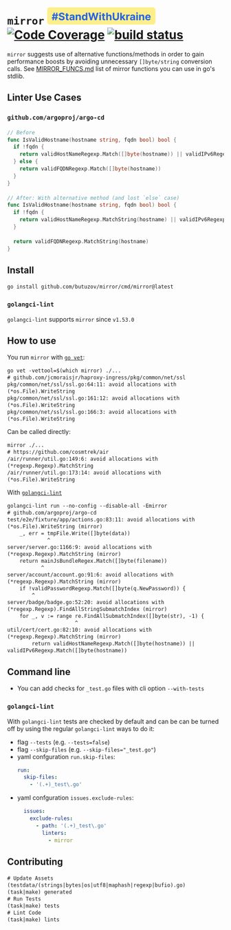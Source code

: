 # `mirror` [![Stand with Ukraine](https://raw.githubusercontent.com/vshymanskyy/StandWithUkraine/main/badges/StandWithUkraine.svg)](https://u24.gov.ua/) [![Code Coverage](https://coveralls.io/repos/github/butuzov/mirror/badge.svg?branch=main)](https://coveralls.io/github/butuzov/mirror?branch=main) [![build status](https://github.com/butuzov/mirror/actions/workflows/main.yaml/badge.svg?branch=main)]()

`mirror` suggests use of alternative functions/methods in order to gain performance boosts by avoiding unnecessary `[]byte/string` conversion calls. See [MIRROR_FUNCS.md](MIRROR_FUNCS.md) list of mirror functions you can use in go's stdlib.

## Linter Use Cases

### `github.com/argoproj/argo-cd`

```go
// Before
func IsValidHostname(hostname string, fqdn bool) bool {
  if !fqdn {
    return validHostNameRegexp.Match([]byte(hostname)) || validIPv6Regexp.Match([]byte(hostname))
  } else {
    return validFQDNRegexp.Match([]byte(hostname))
  }
}

// After: With alternative method (and lost `else` case)
func IsValidHostname(hostname string, fqdn bool) bool {
  if !fqdn {
    return validHostNameRegexp.MatchString(hostname) || validIPv6Regexp.MatchString(hostname)
  }

  return validFQDNRegexp.MatchString(hostname)
}
```

## Install

```
go install github.com/butuzov/mirror/cmd/mirror@latest
```

### `golangci-lint`
`golangci-lint` supports `mirror` since `v1.53.0`


## How to use

You run `mirror` with [`go vet`](https://pkg.go.dev/cmd/vet):

```
go vet -vettool=$(which mirror) ./...
# github.com/jcmoraisjr/haproxy-ingress/pkg/common/net/ssl
pkg/common/net/ssl/ssl.go:64:11: avoid allocations with (*os.File).WriteString
pkg/common/net/ssl/ssl.go:161:12: avoid allocations with (*os.File).WriteString
pkg/common/net/ssl/ssl.go:166:3: avoid allocations with (*os.File).WriteString
```

Can be called directly:
```
mirror ./...
# https://github.com/cosmtrek/air
/air/runner/util.go:149:6: avoid allocations with (*regexp.Regexp).MatchString
/air/runner/util.go:173:14: avoid allocations with (*os.File).WriteString
```

With [`golangci-lint`](https://github.com/golangci/golangci-lint)

```
golangci-lint run --no-config --disable-all -Emirror
# github.com/argoproj/argo-cd
test/e2e/fixture/app/actions.go:83:11: avoid allocations with (*os.File).WriteString (mirror)
	_, err = tmpFile.Write([]byte(data))
	         ^
server/server.go:1166:9: avoid allocations with (*regexp.Regexp).MatchString (mirror)
	return mainJsBundleRegex.Match([]byte(filename))
	       ^
server/account/account.go:91:6: avoid allocations with (*regexp.Regexp).MatchString (mirror)
	if !validPasswordRegexp.Match([]byte(q.NewPassword)) {
	    ^
server/badge/badge.go:52:20: avoid allocations with (*regexp.Regexp).FindAllStringSubmatchIndex (mirror)
	for _, v := range re.FindAllSubmatchIndex([]byte(str), -1) {
	                  ^
util/cert/cert.go:82:10: avoid allocations with (*regexp.Regexp).MatchString (mirror)
		return validHostNameRegexp.Match([]byte(hostname)) || validIPv6Regexp.Match([]byte(hostname))
```

## Command line

- You can add checks for `_test.go` files with cli option `--with-tests`

### `golangci-lint`
  With `golangci-lint` tests are checked by default and can be can be turned off by using the regular `golangci-lint` ways to do it:

  - flag `--tests` (e.g. `--tests=false`)
  - flag `--skip-files` (e.g. `--skip-files="_test.go"`)
  - yaml confguration `run.skip-files`:
    ```yaml
    run:
      skip-files:
        - '(.+)_test\.go'
    ```
  - yaml confguration `issues.exclude-rules`:
    ```yaml
      issues:
        exclude-rules:
          - path: '(.+)_test\.go'
            linters:
              - mirror
      ```


## Contributing

```shell
# Update Assets (testdata/(strings|bytes|os|utf8|maphash|regexp|bufio).go)
(task|make) generated
# Run Tests
(task|make) tests
# Lint Code
(task|make) lints
```
